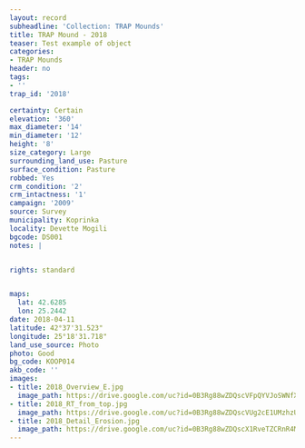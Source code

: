 ```yaml
---
layout: record
subheadline: 'Collection: TRAP Mounds'
title: TRAP Mound - 2018
teaser: Test example of object
categories:
- TRAP Mounds
header: no
tags:
- ''
trap_id: '2018'

certainty: Certain
elevation: '360'
max_diameter: '14'
min_diameter: '12'
height: '8'
size_category: Large
surrounding_land_use: Pasture
surface_condition: Pasture
robbed: Yes
crm_condition: '2'
crm_intactness: '1'
campaign: '2009'
source: Survey
municipality: Koprinka
locality: Devette Mogili
bgcode: DS001
notes: |


rights: standard


maps:
  lat: 42.6285
  lon: 25.2442
date: 2018-04-11
latitude: 42°37'31.523"
longitude: 25°18'31.718"
land_use_source: Photo
photo: Good
bg_code: KOOP014
akb_code: ''
images:
- title: 2018_Overview_E.jpg
  image_path: https://drive.google.com/uc?id=0B3Rg88wZDQscVFpQYVJoSWNfX28
- title: 2018_RT_from_top.jpg
  image_path: https://drive.google.com/uc?id=0B3Rg88wZDQscVUg2cE1UMzhzUVE
- title: 2018_Detail_Erosion.jpg
  image_path: https://drive.google.com/uc?id=0B3Rg88wZDQscX1RveTZCRnR4MVk
---
```

